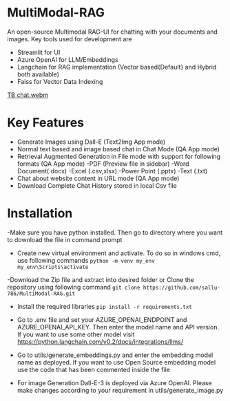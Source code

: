 # MultiModal-RAG
An open-source Multimodal RAG-UI for chatting with your documents and images. Key tools used for development are
- Streamlit for UI
- Azure OpenAI for LLM/Embeddings
- Langchain for RAG implementation (Vector based{Default} and Hybrid both available)
- Faiss for Vector Data Indexing

[TB chat.webm](https://github.com/user-attachments/assets/f0ca0b53-9360-4adb-8bbf-b039c0499abb)


# Key Features
- Generate Images using Dall-E (Text2Img App mode)
- Normal text based and image based chat in Chat Mode (QA App mode)
- Retrieval Augmented Generation in File mode with support for following formats (QA App mode)
    -PDF (Preview file in sidebar)
    -Word Document(.docx)
    -Excel (.csv,xlsx)
    -Power Point (.pptx)
    -Text (.txt)
- Chat about website content in URL mode (QA App mode)
- Download Complete Chat History stored in local Csv file

# Installation

-Make sure you have python installed. Then go to directory where you want to download the file in command prompt

- Create new virtual environment and activate. To do so in windows cmd, use following commands
      ```python -m venv my_env
      my_env\Scripts\activate```

-Download the Zip file and extract into desired folder or Clone the repository using following command 
      ```git clone https://github.com/sallu-786/MultiModal-RAG.git```

- Install the required libraries
      ```pip install -r requirements.txt```

- Go to .env file and set your AZURE_OPENAI_ENDPOINT and AZURE_OPENAI_API_KEY. Then enter the model name and API version. If you want to use some other model visit https://python.langchain.com/v0.2/docs/integrations/llms/
- Go to utils/generate_embeddings.py and enter the embedding model name as deployed. If you want to use Open Source embedding model use the code that has been commented inside the file
- For image Generation Dall-E-3 is deployed via Azure OpenAI. Please make changes according to your requirement in utils/generate_image.py

  
  
